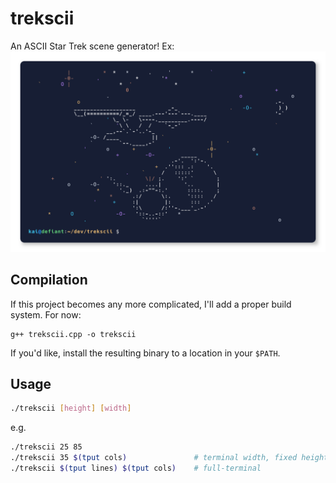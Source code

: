 # trekscii

An ASCII Star Trek scene generator! Ex:
![demo](demo.png)

## Compilation

If this project becomes any more complicated, I'll add a proper build system. For now:

```
g++ trekscii.cpp -o trekscii
```
If you'd like, install the resulting binary to a location in your `$PATH`.

## Usage

```bash
./trekscii [height] [width]
```
e.g.

```bash
./trekscii 25 85
./trekscii 35 $(tput cols)               # terminal width, fixed height
./trekscii $(tput lines) $(tput cols)    # full-terminal
```
